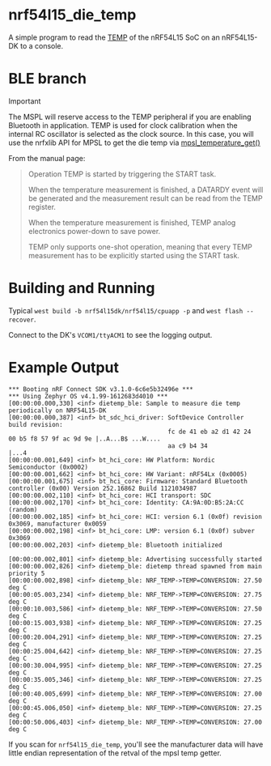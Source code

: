 # nrf54l15_die_temp
A simple program to read the [TEMP](https://docs.nordicsemi.com/bundle/ps_nrf54L15/page/temp.html) of the nRF54L15 SoC on an nRF54L15-DK to a console.

# BLE branch
> [!IMPORTANT]
>The MSPL will reserve access to the TEMP peripheral if you are enabling Bluetooth in application. TEMP is used for clock calibration when the internal RC oscillator is selected as the clock source.
> In this case, you will use the nrfxlib API for MPSL to get the die temp via [mpsl_temperature_get()](https://docs.nordicsemi.com/bundle/nrfxlib-apis-latest/page/group_mpsl_temp_ga0be40956c96a226af1083a476fe57148.html#ga0be40956c96a226af1083a476fe57148)

From the manual page:
> Operation
> TEMP is started by triggering the START task.
>
> When the temperature measurement is finished, a DATARDY event will be generated and the measurement result can be read from the TEMP register.
>
> When the temperature measurement is finished, TEMP analog electronics power-down to save power.
>
> TEMP only supports one-shot operation, meaning that every TEMP measurement has to be explicitly started using the START task.

# Building and Running
Typical `west build -b nrf54l15dk/nrf54l15/cpuapp -p` and `west flash --recover`.

Connect to the DK's `VCOM1/ttyACM1` to see the logging output.

# Example Output
```
*** Booting nRF Connect SDK v3.1.0-6c6e5b32496e ***
*** Using Zephyr OS v4.1.99-1612683d4010 ***
[00:00:00.000,330] <inf> dietemp_ble: Sample to measure die temp periodically on NRF54L15-DK
[00:00:00.000,387] <inf> bt_sdc_hci_driver: SoftDevice Controller build revision: 
                                            fc de 41 eb a2 d1 42 24  00 b5 f8 57 9f ac 9d 9e |..A...B$ ...W....
                                            aa c9 b4 34                                      |...4             
[00:00:00.001,649] <inf> bt_hci_core: HW Platform: Nordic Semiconductor (0x0002)
[00:00:00.001,662] <inf> bt_hci_core: HW Variant: nRF54Lx (0x0005)
[00:00:00.001,675] <inf> bt_hci_core: Firmware: Standard Bluetooth controller (0x00) Version 252.16862 Build 1121034987
[00:00:00.002,110] <inf> bt_hci_core: HCI transport: SDC
[00:00:00.002,170] <inf> bt_hci_core: Identity: CA:9A:0D:B5:2A:CC (random)
[00:00:00.002,185] <inf> bt_hci_core: HCI: version 6.1 (0x0f) revision 0x3069, manufacturer 0x0059
[00:00:00.002,198] <inf> bt_hci_core: LMP: version 6.1 (0x0f) subver 0x3069
[00:00:00.002,203] <inf> dietemp_ble: Bluetooth initialized

[00:00:00.002,801] <inf> dietemp_ble: Advertising successfully started
[00:00:00.002,826] <inf> dietemp_ble: dietemp thread spawned from main priority 5
[00:00:00.002,898] <inf> dietemp_ble: NRF_TEMP->TEMP=CONVERSION: 27.50 deg C
[00:00:05.003,234] <inf> dietemp_ble: NRF_TEMP->TEMP=CONVERSION: 27.75 deg C
[00:00:10.003,586] <inf> dietemp_ble: NRF_TEMP->TEMP=CONVERSION: 27.50 deg C
[00:00:15.003,938] <inf> dietemp_ble: NRF_TEMP->TEMP=CONVERSION: 27.25 deg C
[00:00:20.004,291] <inf> dietemp_ble: NRF_TEMP->TEMP=CONVERSION: 27.25 deg C
[00:00:25.004,642] <inf> dietemp_ble: NRF_TEMP->TEMP=CONVERSION: 27.25 deg C
[00:00:30.004,995] <inf> dietemp_ble: NRF_TEMP->TEMP=CONVERSION: 27.25 deg C
[00:00:35.005,346] <inf> dietemp_ble: NRF_TEMP->TEMP=CONVERSION: 27.25 deg C
[00:00:40.005,699] <inf> dietemp_ble: NRF_TEMP->TEMP=CONVERSION: 27.00 deg C
[00:00:45.006,050] <inf> dietemp_ble: NRF_TEMP->TEMP=CONVERSION: 27.25 deg C
[00:00:50.006,403] <inf> dietemp_ble: NRF_TEMP->TEMP=CONVERSION: 27.00 deg C
```

If you scan for `nrf54l15_die_temp`, you'll see the manufacturer data will have little endian representation of the retval of the mpsl temp getter.


